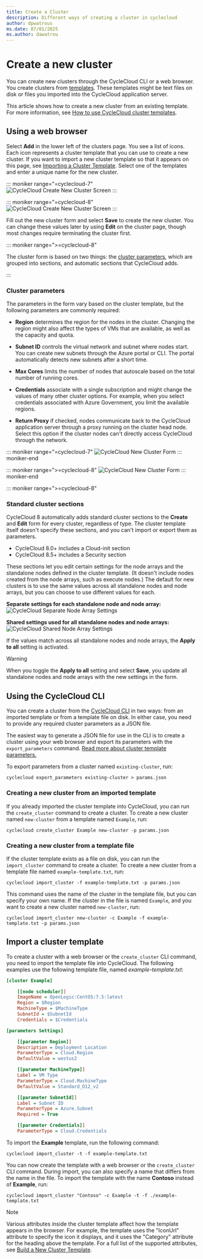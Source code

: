 ```yaml
---
title: Create a Cluster
description: Different ways of creating a cluster in cyclecloud
author: dpwatrous
ms.date: 07/01/2025
ms.author: dawatrou
---
```


# Create a new cluster

You can create new clusters through the CycleCloud CLI or a web browser. You create clusters from [templates](../cluster-references/cluster-template-reference.md). These templates might be text files on disk or files you imported into the CycleCloud application server.

This article shows how to create a new cluster from an existing template. For more information, see [How to use CycleCloud cluster templates](../how-to/cluster-templates.md).

## Using a web browser

Select **Add** in the lower left of the clusters page. You see a list of icons. Each icon represents a cluster template that you can use to create a new cluster. If you want to import a new cluster template so that it appears on this page, see [Importing a Cluster Template](#importing-a-cluster-template). Select one of the templates and enter a unique name for the new cluster.

::: moniker range="=cyclecloud-7"
![CycleCloud Create New Cluster Screen](../images/version-7/create-cluster-selection.png)
:::

::: moniker range="=cyclecloud-8"
![CycleCloud Create New Cluster Screen](../images/version-8/create-cluster-selection.png)
:::

Fill out the new cluster form and select **Save** to create the new cluster. You can change these values later by using **Edit** on the cluster page, though most changes require terminating the cluster first.

::: moniker range=">=cyclecloud-8"

The cluster form is based on two things: the [cluster parameters](../how-to/cluster-templates.md#cluster-template-parameters), which are grouped into sections, and automatic sections that CycleCloud adds.

:::

### Cluster parameters

The parameters in the form vary based on the cluster template, but the following parameters are commonly required:

- **Region** determines the region for the nodes in the cluster. Changing the region might also affect the types of VMs that are available, as well as the capacity and quota.

- **Subnet ID** controls the virtual network and subnet where nodes start. You can create new subnets through the Azure portal or CLI. The portal automatically detects new subnets after a short time.

- **Max Cores** limits the number of nodes that autoscale based on the total number of running cores.

- **Credentials** associate with a single subscription and might change the values of many other cluster options. For example, when you select credentials associated with Azure Government, you limit the available regions.

- **Return Proxy** if checked, nodes communicate back to the CycleCloud application server through a proxy running on the cluster head node. Select this option if the cluster nodes can't directly access CycleCloud through the network.

::: moniker range="=cyclecloud-7"
![CycleCloud New Cluster Form](../images/version-7/create-cluster-form.png)
::: moniker-end

::: moniker range=">=cyclecloud-8"
![CycleCloud New Cluster Form](../images/version-8/create-cluster-form.png)
::: moniker-end

::: moniker range=">=cyclecloud-8"

### Standard cluster sections

CycleCloud 8 automatically adds standard cluster sections to the **Create** and **Edit** form for every cluster, regardless of type. The cluster template itself doesn't specify these sections, and you can't import or export them as parameters.

* CycleCloud 8.0+ includes a Cloud-init section
* CycleCloud 8.5+ includes a Security section

These sections let you edit certain settings for the node arrays and the standalone nodes defined in the cluster template. (It doesn't include nodes created from the node arrays, such as execute nodes.) 
The default for new clusters is to use the same values across all standalone nodes and node arrays, but you can choose to use different values for each.

**Separate settings for each standalone node and node array:**
![CycleCloud Separate Node Array Settings](../images/cluster-edit-separate.png)

**Shared settings used for all standalone nodes and node arrays:**
![CycleCloud Shared Node Array Settings](../images/cluster-edit-shared.png)

If the values match across all standalone nodes and node arrays, the **Apply to all** setting is activated.

> [!WARNING]
> When you toggle the **Apply to all** setting and select **Save**, you update all standalone nodes and node arrays with the new settings in the form.

## Using the CycleCloud CLI

You can create a cluster from the [CycleCloud CLI](../cli.md) in two ways: from an imported template or from a template file on disk. In either case, you need to provide any required cluster parameters as a JSON file.

The easiest way to generate a JSON file for use in the CLI is to create a cluster using your web browser and export its parameters with the `export_parameters` command. [Read more about cluster template parameters.](../how-to/cluster-templates.md#cluster-template-parameters)

To export parameters from a cluster named `existing-cluster`, run:

``` CLI
cyclecloud export_parameters existing-cluster > params.json
```

### Creating a new cluster from an imported template

If you already imported the cluster template into CycleCloud, you can run the `create_cluster` command to create a cluster. To create a new cluster named `new-cluster` from a template named `Example`, run:

``` CLI
cyclecloud create_cluster Example new-cluster -p params.json
```

### Creating a new cluster from a template file

If the cluster template exists as a file on disk, you can run the `import_cluster` command to create a cluster. To create a new cluster from a template file named `example-template.txt`, run:

``` CLI
cyclecloud import_cluster -f example-template.txt -p params.json
```

This command uses the name of the cluster in the template file, but you can specify your own name. If the cluster in the file is named `Example`, and you want to create a new cluster named `new-cluster`, run:

``` CLI
cyclecloud import_cluster new-cluster -c Example -f example-template.txt -p params.json
```

## Import a cluster template

To create a cluster with a web browser or the `create_cluster` CLI command, you need to import the template file into CycleCloud. The following examples use the following template file, named *example-template.txt*:

``` ini
[cluster Example]

    [[node scheduler]]
    ImageName = OpenLogic:CentOS:7.5:latest
    Region = $Region
    MachineType = $MachineType
    SubnetId = $SubnetId
    Credentials = $Credentials

[parameters Settings]

    [[parameter Region]]
    Description = Deployment Location
    ParameterType = Cloud.Region
    DefaultValue = westus2

    [[parameter MachineType]]
    Label = VM Type
    ParameterType = Cloud.MachineType
    DefaultValue = Standard_D12_v2

    [[parameter SubnetId]]
    Label = Subnet ID
    ParameterType = Azure.Subnet
    Required = True

    [[parameter Credentials]]
    ParameterType = Cloud.Credentials
```

To import the **Example** template, run the following command:

``` CLI
cyclecloud import_cluster -t -f example-template.txt
```

You can now create the template with a web browser or the `create_cluster` CLI command. During import, you can also specify a name that differs from the name in the file. To import the template with the name **Contoso** instead of **Example**, run:

``` CLI
cyclecloud import_cluster "Contoso" -c Example -t -f ./example-template.txt
```

> [!NOTE]
> Various attributes inside the cluster template affect how the template appears in the browser. For example, the template uses the "IconUrl" attribute to specify the icon it displays, and it uses the "Category" attribute for the heading above the template. For a full list of the supported attributes, see [Build a New Cluster Template](~/articles/cyclecloud/cluster-references/cluster-reference.md).
